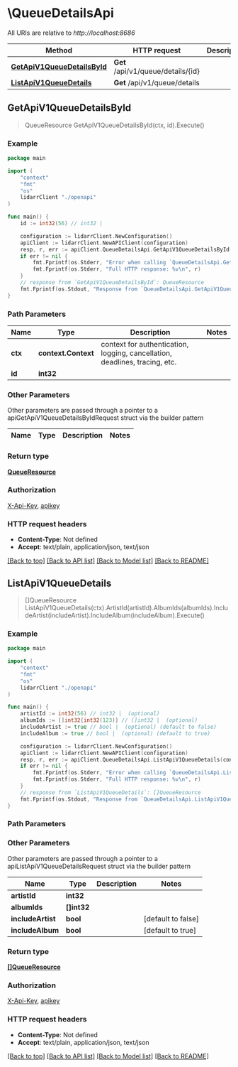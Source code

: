 # \QueueDetailsApi

All URIs are relative to *http://localhost:8686*

Method | HTTP request | Description
------------- | ------------- | -------------
[**GetApiV1QueueDetailsById**](QueueDetailsApi.md#GetApiV1QueueDetailsById) | **Get** /api/v1/queue/details/{id} | 
[**ListApiV1QueueDetails**](QueueDetailsApi.md#ListApiV1QueueDetails) | **Get** /api/v1/queue/details | 



## GetApiV1QueueDetailsById

> QueueResource GetApiV1QueueDetailsById(ctx, id).Execute()



### Example

```go
package main

import (
    "context"
    "fmt"
    "os"
    lidarrClient "./openapi"
)

func main() {
    id := int32(56) // int32 | 

    configuration := lidarrClient.NewConfiguration()
    apiClient := lidarrClient.NewAPIClient(configuration)
    resp, r, err := apiClient.QueueDetailsApi.GetApiV1QueueDetailsById(context.Background(), id).Execute()
    if err != nil {
        fmt.Fprintf(os.Stderr, "Error when calling `QueueDetailsApi.GetApiV1QueueDetailsById``: %v\n", err)
        fmt.Fprintf(os.Stderr, "Full HTTP response: %v\n", r)
    }
    // response from `GetApiV1QueueDetailsById`: QueueResource
    fmt.Fprintf(os.Stdout, "Response from `QueueDetailsApi.GetApiV1QueueDetailsById`: %v\n", resp)
}
```

### Path Parameters


Name | Type | Description  | Notes
------------- | ------------- | ------------- | -------------
**ctx** | **context.Context** | context for authentication, logging, cancellation, deadlines, tracing, etc.
**id** | **int32** |  | 

### Other Parameters

Other parameters are passed through a pointer to a apiGetApiV1QueueDetailsByIdRequest struct via the builder pattern


Name | Type | Description  | Notes
------------- | ------------- | ------------- | -------------


### Return type

[**QueueResource**](QueueResource.md)

### Authorization

[X-Api-Key](../README.md#X-Api-Key), [apikey](../README.md#apikey)

### HTTP request headers

- **Content-Type**: Not defined
- **Accept**: text/plain, application/json, text/json

[[Back to top]](#) [[Back to API list]](../README.md#documentation-for-api-endpoints)
[[Back to Model list]](../README.md#documentation-for-models)
[[Back to README]](../README.md)


## ListApiV1QueueDetails

> []QueueResource ListApiV1QueueDetails(ctx).ArtistId(artistId).AlbumIds(albumIds).IncludeArtist(includeArtist).IncludeAlbum(includeAlbum).Execute()



### Example

```go
package main

import (
    "context"
    "fmt"
    "os"
    lidarrClient "./openapi"
)

func main() {
    artistId := int32(56) // int32 |  (optional)
    albumIds := []int32{int32(123)} // []int32 |  (optional)
    includeArtist := true // bool |  (optional) (default to false)
    includeAlbum := true // bool |  (optional) (default to true)

    configuration := lidarrClient.NewConfiguration()
    apiClient := lidarrClient.NewAPIClient(configuration)
    resp, r, err := apiClient.QueueDetailsApi.ListApiV1QueueDetails(context.Background()).ArtistId(artistId).AlbumIds(albumIds).IncludeArtist(includeArtist).IncludeAlbum(includeAlbum).Execute()
    if err != nil {
        fmt.Fprintf(os.Stderr, "Error when calling `QueueDetailsApi.ListApiV1QueueDetails``: %v\n", err)
        fmt.Fprintf(os.Stderr, "Full HTTP response: %v\n", r)
    }
    // response from `ListApiV1QueueDetails`: []QueueResource
    fmt.Fprintf(os.Stdout, "Response from `QueueDetailsApi.ListApiV1QueueDetails`: %v\n", resp)
}
```

### Path Parameters



### Other Parameters

Other parameters are passed through a pointer to a apiListApiV1QueueDetailsRequest struct via the builder pattern


Name | Type | Description  | Notes
------------- | ------------- | ------------- | -------------
 **artistId** | **int32** |  | 
 **albumIds** | **[]int32** |  | 
 **includeArtist** | **bool** |  | [default to false]
 **includeAlbum** | **bool** |  | [default to true]

### Return type

[**[]QueueResource**](QueueResource.md)

### Authorization

[X-Api-Key](../README.md#X-Api-Key), [apikey](../README.md#apikey)

### HTTP request headers

- **Content-Type**: Not defined
- **Accept**: text/plain, application/json, text/json

[[Back to top]](#) [[Back to API list]](../README.md#documentation-for-api-endpoints)
[[Back to Model list]](../README.md#documentation-for-models)
[[Back to README]](../README.md)


